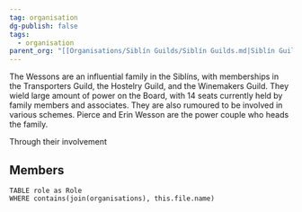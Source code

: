 ```yaml
---
tag: organisation
dg-publish: false
tags:
  - organisation
parent_org: "[[Organisations/Siblín Guilds/Siblín Guilds.md|Siblín Guilds]]"
---
```


The Wessons are an influential family in the Siblíns, with memberships in the Transporters Guild, the Hostelry Guild, and the Winemakers Guild. They wield large amount of power on the Board, with 14 seats currently held by family members and associates. They are also rumoured to be involved in various schemes. Pierce and Erin Wesson are the power couple who heads the family. 

Through their involvement 

## Members
```dataview
TABLE role as Role
WHERE contains(join(organisations), this.file.name)
```
